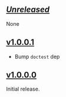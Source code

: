 ## [_Unreleased_](https://github.com/freckle/nonempty-zipper/compare/v1.0.0.1...main)

None

## [v1.0.0.1](https://github.com/freckle/nonempty-zipper/compare/v1.0.0.0...v1.0.0.1)

 - Bump `doctest` dep

## [v1.0.0.0](https://github.com/freckle/nonempty-zipper/tree/v1.0.0.0)

Initial release.
